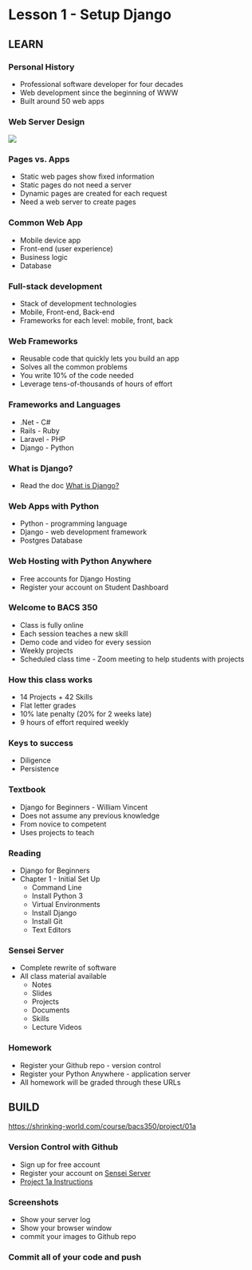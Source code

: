 # Lesson 1 - Setup Django

## LEARN

### Personal History
* Professional software developer for four decades
* Web development since the beginning of WWW
* Built around 50 web apps

### Web Server Design

![](img/WebServer.png)

### Pages vs. Apps
* Static web pages show fixed information
* Static pages do not need a server
* Dynamic pages are created for each request
* Need a web server to create pages

### Common Web App
* Mobile device app
* Front-end (user experience)
* Business logic
* Database

### Full-stack development
* Stack of development technologies
* Mobile, Front-end, Back-end
* Frameworks for each level: mobile, front, back

### Web Frameworks
* Reusable code that quickly lets you build an app
* Solves all the common problems
* You write 10% of the code needed
* Leverage tens-of-thousands of hours of effort

### Frameworks and Languages
* .Net - C#
* Rails - Ruby
* Laravel - PHP
* Django - Python

### What is Django?
* Read the doc [What is Django?](/course/bacs350/docs/WhatIsDjango)

### Web Apps with Python
* Python - programming language
* Django - web development framework
* Postgres Database

### Web Hosting with Python Anywhere
* Free accounts for Django Hosting
* Register your account on Student Dashboard

### Welcome to BACS 350
* Class is fully online
* Each session teaches a new skill
* Demo code and video for every session
* Weekly projects
* Scheduled class time - Zoom meeting to help students with projects

### How this class works
* 14 Projects + 42 Skills
* Flat letter grades
* 10% late penalty (20% for 2 weeks late)
* 9 hours of effort required weekly

### Keys to success
* Diligence
* Persistence

### Textbook
* Django for Beginners - William Vincent
* Does not assume any previous knowledge
* From novice to competent
* Uses projects to teach

### Reading
* Django for Beginners
* Chapter 1 - Initial Set Up
    * Command Line
    * Install Python 3
    * Virtual Environments
    * Install Django
    * Install Git
    * Text Editors

### Sensei Server
* Complete rewrite of software
* All class material available
    * Notes
    * Slides
    * Projects
    * Documents
    * Skills
    * Lecture Videos
    
### Homework
* Register your Github repo - version control
* Register your Python Anywhere - application server
* All homework will be graded through these URLs
    

## BUILD

https://shrinking-world.com/course/bacs350/project/01a

### Version Control with Github
* Sign up for free account
* Register your account on [Sensei Server](/course/bacs350/register)
* [Project 1a Instructions](https://shrinking-world.com/course/bacs350/project/01a)

### Screenshots
* Show your server log
* Show your browser window
* commit your images to Github repo

### Commit all of your code and push

